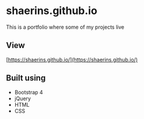 # shaerins.github.io

This is a portfolio where some of my projects live

## View

[https://shaerins.github.io/](https://shaerins.github.io/)

## Built using

* Bootstrap 4
* jQuery
* HTML
* CSS

